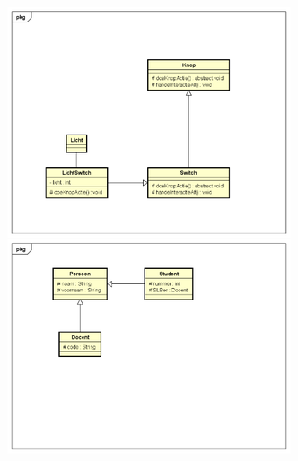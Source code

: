 ![klassediagram "switch"](https://github.com/synolog1x/OOPD-Opdrachten/blob/master/images/switchklassediagram.png)
![klassediagram "personenlijst"](https://github.com/synolog1x/OOPD-Opdrachten/blob/master/images/personenlijstklassediagram.png)